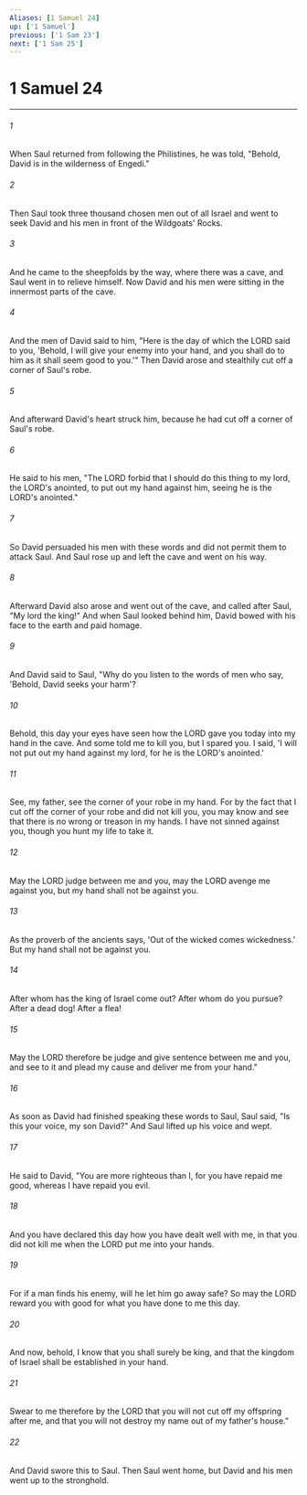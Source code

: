```yaml
---
Aliases: [1 Samuel 24]
up: ['1 Samuel']
previous: ['1 Sam 23']
next: ['1 Sam 25']
---
```

# 1 Samuel 24
***



###### 1 
When Saul returned from following the Philistines, he was told, "Behold, David is in the wilderness of Engedi." 

###### 2 
Then Saul took three thousand chosen men out of all Israel and went to seek David and his men in front of the Wildgoats' Rocks. 

###### 3 
And he came to the sheepfolds by the way, where there was a cave, and Saul went in to relieve himself. Now David and his men were sitting in the innermost parts of the cave. 

###### 4 
And the men of David said to him, "Here is the day of which the LORD said to you, 'Behold, I will give your enemy into your hand, and you shall do to him as it shall seem good to you.'" Then David arose and stealthily cut off a corner of Saul's robe. 

###### 5 
And afterward David's heart struck him, because he had cut off a corner of Saul's robe. 

###### 6 
He said to his men, "The LORD forbid that I should do this thing to my lord, the LORD's anointed, to put out my hand against him, seeing he is the LORD's anointed." 

###### 7 
So David persuaded his men with these words and did not permit them to attack Saul. And Saul rose up and left the cave and went on his way. 

###### 8 
Afterward David also arose and went out of the cave, and called after Saul, "My lord the king!" And when Saul looked behind him, David bowed with his face to the earth and paid homage. 

###### 9 
And David said to Saul, "Why do you listen to the words of men who say, 'Behold, David seeks your harm'? 

###### 10 
Behold, this day your eyes have seen how the LORD gave you today into my hand in the cave. And some told me to kill you, but I spared you. I said, 'I will not put out my hand against my lord, for he is the LORD's anointed.' 

###### 11 
See, my father, see the corner of your robe in my hand. For by the fact that I cut off the corner of your robe and did not kill you, you may know and see that there is no wrong or treason in my hands. I have not sinned against you, though you hunt my life to take it. 

###### 12 
May the LORD judge between me and you, may the LORD avenge me against you, but my hand shall not be against you. 

###### 13 
As the proverb of the ancients says, 'Out of the wicked comes wickedness.' But my hand shall not be against you. 

###### 14 
After whom has the king of Israel come out? After whom do you pursue? After a dead dog! After a flea! 

###### 15 
May the LORD therefore be judge and give sentence between me and you, and see to it and plead my cause and deliver me from your hand." 

###### 16 
As soon as David had finished speaking these words to Saul, Saul said, "Is this your voice, my son David?" And Saul lifted up his voice and wept. 

###### 17 
He said to David, "You are more righteous than I, for you have repaid me good, whereas I have repaid you evil. 

###### 18 
And you have declared this day how you have dealt well with me, in that you did not kill me when the LORD put me into your hands. 

###### 19 
For if a man finds his enemy, will he let him go away safe? So may the LORD reward you with good for what you have done to me this day. 

###### 20 
And now, behold, I know that you shall surely be king, and that the kingdom of Israel shall be established in your hand. 

###### 21 
Swear to me therefore by the LORD that you will not cut off my offspring after me, and that you will not destroy my name out of my father's house." 

###### 22 
And David swore this to Saul. Then Saul went home, but David and his men went up to the stronghold.
